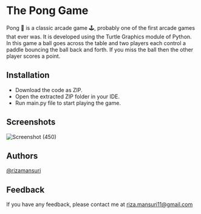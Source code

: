 
# The Pong Game

Pong 🏓 is a classic arcade game 🕹️, probably one of the first arcade games that ever was. It is developed using the Turtle Graphics module of Python.
In this game a ball goes across the table and two players each control a paddle bouncing the ball back and forth. If you miss the ball then the other player scores a point.
 
## Installation

- Download the code as ZIP.
- Open the extracted ZIP folder in your IDE.
- Run main.py file to start playing the game.

## Screenshots
![Screenshot (450)](https://user-images.githubusercontent.com/37615383/235430880-8b35c4a6-6725-4eca-afcb-173ff19772a4.png)

## Authors

[@rizamansuri](https://www.github.com/rizamansuri)

## Feedback

If you have any feedback, please contact me at riza.mansuri11@gmail.com
